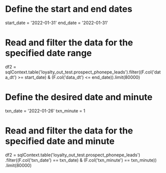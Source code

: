 # Define the start and end dates
start_date = '2022-01-31'
end_date = '2022-01-31'

# Read and filter the data for the specified date range
df2 = sqlContext.table('loyalty_out_test.prospect_phonepe_leads').filter((F.col('data_dt') >= start_date) & (F.col('data_dt') <= end_date)).limit(80000)


# Define the desired date and minute
txn_date = '2022-01-26'
txn_minute = 1

# Read and filter the data for the specified date and minute
df2 = sqlContext.table('loyalty_out_test.prospect_phonepe_leads') \
               .filter((F.col('txn_date') == txn_date) & (F.col('txn_minute') == txn_minute)) \
               .limit(80000)
